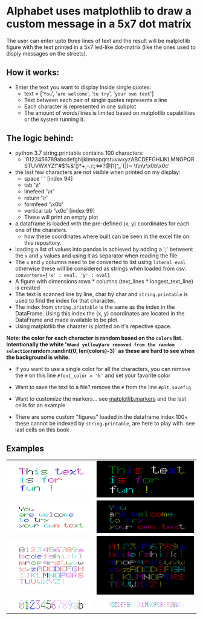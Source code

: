 # Alphabet uses matplothlib to draw a custom message in a 5x7 dot matrix

The user can enter upto three lines of text and the result will be matplotlib figure with the text printed in a 5x7 led-like dot-matrix (like the ones used to disply messages on the streets).


## How it works:
- Enter the text you want to display inside single quotes:   
    - text = ['`You`', '`are welcome`', '`to try`', '`your own text`']
    - Text between each pair of single quotes represents a line
    - Each character is represented in one subplot
    - The amount of words/lines is limited based on matplotlib capabilities or the system running it.

## The logic behind:
- python 3.7 string.printable contains 100 characters:
    - \'0123456789abcdefghijklmnopqrstuvwxyzABCDEFGHIJKLMNOPQRSTUVWXYZ!"#$%&\'()*+,-./:;<=>?@[\\]^_`{|}~ \t\n\r\x0b\x0c'
- the last few characters are not visible when printed on my display:
    - space	' '	[index 94]
    - tab	'\t'
    - linefeed	'\n'
    - return	'\r'
    - formfeed	'\x0b'
    - vertical tab	'\x0c'	[index 99]
    - These will print an empty plot
- a dataframe is loaded with the pre-defined (x, y) coordinates for each one of the charaters.
    - how these coordinates where built can be seen in the excel file on this repository.
- loading a list of values into pandas is achieved by adding a ';' betweent the `x` and `y` values and using it as separator when reading the file
- The `x` and `y` columns need to be converted to list using `literal_eval` otherwise these will be considered as strings when loaded from csv. `converters={'x' : eval, 'y' : eval}`
- A figure with dimensions rows * columns (text_lines * longest_text_line) is created
- The text is scanned line by line, char by char and `string.printable` is used to find the index for that character.
- The index from `string.printable` is the same as the index in the DataFrame.   Using this index the (x, y) coordinates are located in the DataFrame and made available to be plot. 
- Using matplotlib the charater is plotted on it's repective space. 

**Note: the color for each character is random based on the `colors` list.  Intentionally the white 'w` and yellow `y` are removed from the random selection `random.randint(0, len(colors)-3)` as these are hard to see when the background is white.**

- If you want to use a single color for all the characters, you can remove the `#` on this line `#font_color = 'k'` and set your favorite color

- Want to save the text to a file? remove the `#` from the line `#plt.savefig`
- Want to customize the markers... see [matplotlib.markers](https://matplotlib.org/3.1.1/api/markers_api.html?highlight=matplotlib%20markers#module-matplotlib.markers) and the last cells for an example

- There are some custom "figures" loaded in the dataframe index 100+ these cannot be indexed by `string.printable`, are here to play with.   see last cells on this book

## Examples

|||
|---|---|
|![](dot_matrix_w1.png)|![](dot_matrix_k1.png)|
|![](dot_matrix_w2.png)|![](dot_matrix_k2.png)|
|![](dot_matrix_w_063.png)|![](dot_matrix_k_063.png)|
|![](dot_matrix__markers_0b.png)|![](dot_matrix__markers_AY.png)|

